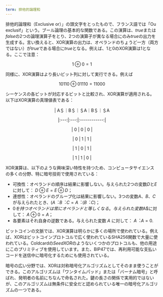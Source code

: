 ```yaml
---
term: 排他的論理和
---
```

排他的論理和（Exclusive or）」の頭文字をとったもので、フランス語では「Ou exclusif」という。ブール論理の基本的な関数である。この演算は、$true$または$false$の2つの論理演算子をとり、2つの演算子が異なる場合にのみ$true$の出力を生成する。言い換えると、XOR演算の出力は、オペランドのちょうど一方（両方ではない）が$true$である場合に$true$となる。例えば、$1$と$0$のXOR演算は$1$となる。ここで注意：

$$
1 \oplus 0 = 1
$$

同様に、XOR演算はより長いビット列に対して実行できる。例えば

$$
10110 \oplus 01110 = 11000
$$

シーケンスの各ビットが対応するビットと比較され、XOR演算が適用される。以下はXOR演算の真理値表である：

<div align="center">

| A＄｜B＄｜＄A｜B＄｜＄A

|:---:|:---:|:------------:|

| $0$ | $0$ | $0$ |

| $0$ | $1$ | $1$ |

| $1$ | $0$ | $1$ |

| $1$ | $1$ | $0$ |

</div>

XOR演算は、以下のような興味深い特性を持つため、コンピュータサイエンスの多くの分野、特に暗号技術で使用されている：


- 可換性：オペランドの順序は結果に影響しない。与えられた2つの変数$D$と$E$に対して： $D \oplus E = E \oplus D$；
- 連想性：オペランドのグループ化は結果に影響しない。3つの変数$A$、$B$、$C$が与えられたとき、$(A ︓ B ︓ C = A ︓ (B ︓ C)$；
- 0$を持つオペランドは常にオペランドと等しくなる。与えられた変数$A$に対して： $A \oplus 0 = A$；
- 各要素はそれ自身の逆数である。与えられた変数 $A$ に対して： $A ︓ A = 0$.

ビットコインの文脈では、XOR演算は明らかに多くの場所で使われている。例えば、XORはビットコインプロトコルで広く使われているSHA256関数で大量に使われている。Coldcardの*SeedXOR*のようないくつかのプロトコルも、他の用途にこのプリミティブを使用しています。また、BIP47では、再利用可能な支払いコードを送信中に暗号化するためにも使用されている。

暗号の広い分野では、XORは対称暗号化アルゴリズムとしてそのまま使うことができる。このアルゴリズムは「ワンタイムパッド」または「バーナム暗号」と呼ばれ、発明者の名前にちなんで命名された。鍵の長さの関係で実用的ではないが、このアルゴリズムは無条件に安全だと認められている唯一の暗号化アルゴリズムの一つである。